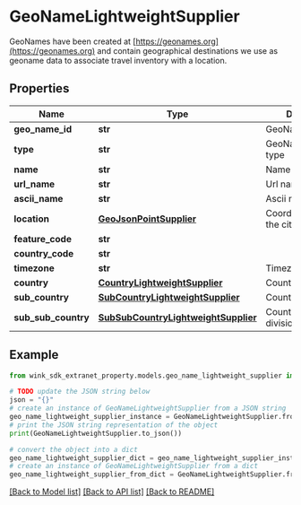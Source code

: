 # GeoNameLightweightSupplier

GeoNames have been created at [https://geonames.org](https://geonames.org) and contain geographical destinations we use as geoname data to associate travel inventory with a location.

## Properties

Name | Type | Description | Notes
------------ | ------------- | ------------- | -------------
**geo_name_id** | **str** | GeoName identifier | [optional] 
**type** | **str** | GeoNameLightweight type | [optional] 
**name** | **str** | Name of city | [optional] 
**url_name** | **str** | Url name | [optional] 
**ascii_name** | **str** | Ascii name of city | [optional] 
**location** | [**GeoJsonPointSupplier**](GeoJsonPointSupplier.md) | Coordinate points of the city | [optional] 
**feature_code** | **str** |  | [optional] 
**country_code** | **str** |  | [optional] 
**timezone** | **str** | Timezone | [optional] 
**country** | [**CountryLightweightSupplier**](CountryLightweightSupplier.md) | Country | [optional] 
**sub_country** | [**SubCountryLightweightSupplier**](SubCountryLightweightSupplier.md) | Country sub division | [optional] 
**sub_sub_country** | [**SubSubCountryLightweightSupplier**](SubSubCountryLightweightSupplier.md) | Country sub sub division | [optional] 

## Example

```python
from wink_sdk_extranet_property.models.geo_name_lightweight_supplier import GeoNameLightweightSupplier

# TODO update the JSON string below
json = "{}"
# create an instance of GeoNameLightweightSupplier from a JSON string
geo_name_lightweight_supplier_instance = GeoNameLightweightSupplier.from_json(json)
# print the JSON string representation of the object
print(GeoNameLightweightSupplier.to_json())

# convert the object into a dict
geo_name_lightweight_supplier_dict = geo_name_lightweight_supplier_instance.to_dict()
# create an instance of GeoNameLightweightSupplier from a dict
geo_name_lightweight_supplier_from_dict = GeoNameLightweightSupplier.from_dict(geo_name_lightweight_supplier_dict)
```
[[Back to Model list]](../README.md#documentation-for-models) [[Back to API list]](../README.md#documentation-for-api-endpoints) [[Back to README]](../README.md)


